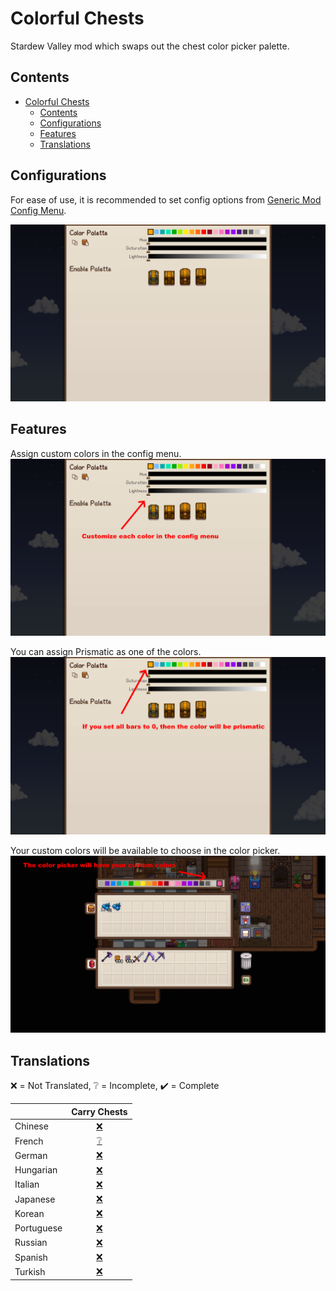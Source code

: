# Colorful Chests

Stardew Valley mod which swaps out the chest color picker palette.

## Contents

- [Colorful Chests](#colorful-chests)
  - [Contents](#contents)
  - [Configurations](#configurations)
  - [Features](#features)
  - [Translations](#translations)

## Configurations

For ease of use, it is recommended to set config options
from [Generic Mod Config Menu](https://www.nexusmods.com/stardewvalley/mods/5098).

![Config Menu](docs/config-menu.png)

## Features

Assign custom colors in the config menu.
![Custom Colors](docs/custom-colors.png)

You can assign Prismatic as one of the colors.
![Prismatic Color](docs/prismatic-color.png)

Your custom colors will be available to choose in the color picker.
![Color Picker](docs/color-picker.png)

## Translations

❌️ = Not Translated, ❔ = Incomplete, ✔️ = Complete

|            |         Carry Chests          |
| :--------- | :---------------------------: |
| Chinese    | [❌️](ColorfulChests/i18n/zh.json) |
| French     | [❔](ColorfulChests/i18n/fr.json) |
| German     | [❌️](ColorfulChests/i18n/de.json) |
| Hungarian  | [❌️](ColorfulChests/i18n/hu.json) |
| Italian    | [❌️](ColorfulChests/i18n/it.json) |
| Japanese   | [❌️](ColorfulChests/i18n/ja.json) |
| Korean     | [❌️](ColorfulChests/i18n/ko.json) |
| Portuguese | [❌️](ColorfulChests/i18n/pt.json) |
| Russian    | [❌️](ColorfulChests/i18n/ru.json) |
| Spanish    | [❌️](ColorfulChests/i18n/es.json) |
| Turkish    | [❌️](ColorfulChests/i18n/tr.json) |